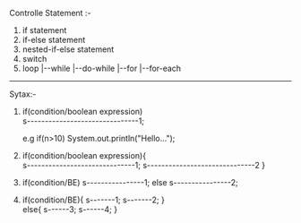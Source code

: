 Controlle Statement :-
  1. if statement
  2. if-else statement
  3. nested-if-else statement
  4. switch
  5. loop
      |--while
      |--do-while
      |--for
      |--for-each

------------------------------------------------------------
Sytax:-
  1. if(condition/boolean expression)      
     s-------------------------------1;
  
     e.g if(n>10)
          System.out.println("Hello...");
           
  2. if(condition/boolean expression){   
       s------------------------------1;
       s------------------------------2
     }  
   
  3. if(condition/BE)
      s----------------1;
     else
      s----------------2;  
  
  4. if(condition/BE){
       s-------1;
       s-------2;
     }  
     else{
       s------3;
       s------4;
     }
   
   
   
   
   
   
   
   
   
